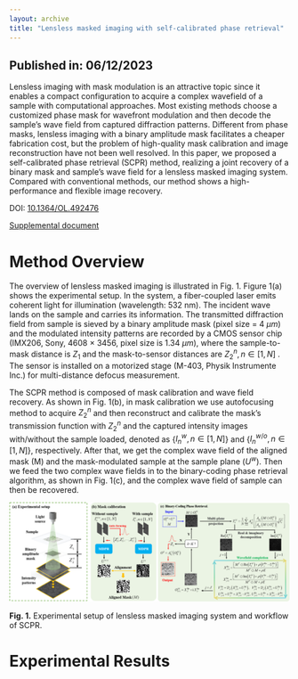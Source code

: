 ```yaml
---
layout: archive
title: "Lensless masked imaging with self-calibrated phase retrieval"
---
```


## Published in: 06/12/2023 

Lensless imaging with mask modulation is an attractive topic since it enables a compact configuration to acquire a complex wavefield of a sample with computational approaches. Most existing methods choose a customized phase mask for wavefront modulation and then decode the sample’s wave field from captured diffraction patterns. Different from phase masks, lensless imaging with a binary amplitude mask facilitates a cheaper fabrication cost, but the problem of high-quality mask calibration and image reconstruction have not been well resolved. In this paper, we proposed a self-calibrated phase retrieval (SCPR) method, realizing a joint recovery of a binary mask and sample’s wave field for a lensless masked imaging system. Compared with conventional methods, our method shows a high-performance and flexible image recovery.

DOI: [10.1364/OL.492476](https://doi.org/10.1364/OL.492476)

[Supplemental document](../publications/materials/supp_for_SCPR.pdf)

# Method Overview

The overview of lensless masked imaging is illustrated in Fig. 1. Figure 1(a) shows the experimental setup. In the system, a fiber-coupled laser emits coherent light for
illumination (wavelength: 532 nm). The incident wave lands on the sample and carries its information. The transmitted diffraction field from sample is sieved by a binary amplitude mask (pixel size = 4 $\mu m$) and the modulated intensity patterns are recorded by a CMOS sensor chip (IMX206, Sony, 4608 × 3456, pixel size is 1.34 $\mu m$), where the sample-to-mask distance is $Z_1$ and the mask-to-sensor distances are $Z_2^n, n \in [1,N]$ . The sensor is installed on a motorized stage (M-403, Physik Instrumente
Inc.) for multi-distance defocus measurement.

The SCPR method is composed of mask calibration and wave field recovery. As shown in Fig. 1(b), in mask calibration we use autofocusing method to acquire $Z_2^n$ and then reconstruct and calibrate the mask’s transmission function with $Z_2^n$ and the captured intensity images with/without the sample loaded, denoted as {$I_n^w, n \in [1,N]$} and {$I_n^{w/o}, n \in [1,N]$}, respectively. After that, we get the complex wave field of the aligned mask (M) and the mask-modulated sample at the sample plane ($U^w$). Then we feed the two complex wave fields in to the binary-coding phase retrieval algorithm, as shown in Fig. 1(c), and the complex wave field of sample can then be recovered. 

<img src="/publications/imgs/SCPR_method.png">

**Fig. 1.** Experimental setup of lensless masked imaging system and workflow of SCPR.

# Experimental Results






